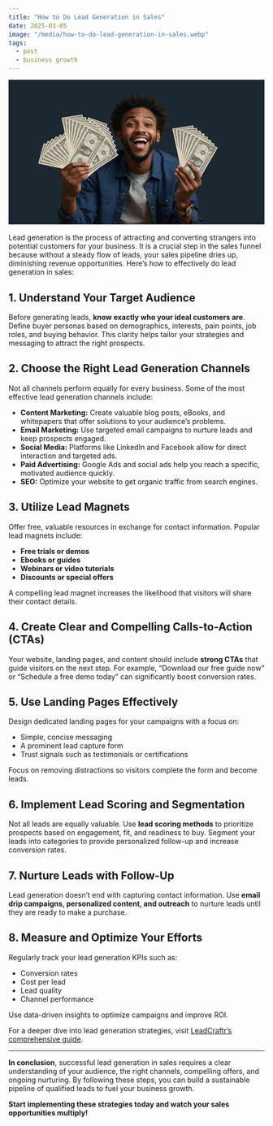 ```yaml
---
title: "How to Do Lead Generation in Sales"
date: 2025-03-05
image: "/media/how-to-do-lead-generation-in-sales.webp"
tags:
  - post
  - business growth
---
```


![How to Do Lead Generation in Sales](/media/how-to-do-lead-generation-in-sales.webp)

Lead generation is the process of attracting and converting strangers into potential customers for your business. It is a crucial step in the sales funnel because without a steady flow of leads, your sales pipeline dries up, diminishing revenue opportunities. Here’s how to effectively do lead generation in sales:

## 1. Understand Your Target Audience  
Before generating leads, **know exactly who your ideal customers are**. Define buyer personas based on demographics, interests, pain points, job roles, and buying behavior. This clarity helps tailor your strategies and messaging to attract the right prospects.

## 2. Choose the Right Lead Generation Channels  
Not all channels perform equally for every business. Some of the most effective lead generation channels include:

- **Content Marketing:** Create valuable blog posts, eBooks, and whitepapers that offer solutions to your audience’s problems.
- **Email Marketing:** Use targeted email campaigns to nurture leads and keep prospects engaged.
- **Social Media:** Platforms like LinkedIn and Facebook allow for direct interaction and targeted ads.
- **Paid Advertising:** Google Ads and social ads help you reach a specific, motivated audience quickly.
- **SEO:** Optimize your website to get organic traffic from search engines.

## 3. Utilize Lead Magnets  
Offer free, valuable resources in exchange for contact information. Popular lead magnets include:

- **Free trials or demos**
- **Ebooks or guides**
- **Webinars or video tutorials**
- **Discounts or special offers**

A compelling lead magnet increases the likelihood that visitors will share their contact details.  

## 4. Create Clear and Compelling Calls-to-Action (CTAs)  
Your website, landing pages, and content should include **strong CTAs** that guide visitors on the next step. For example, “Download our free guide now” or “Schedule a free demo today” can significantly boost conversion rates.

## 5. Use Landing Pages Effectively  
Design dedicated landing pages for your campaigns with a focus on:

- Simple, concise messaging
- A prominent lead capture form
- Trust signals such as testimonials or certifications

Focus on removing distractions so visitors complete the form and become leads.

## 6. Implement Lead Scoring and Segmentation  
Not all leads are equally valuable. Use **lead scoring methods** to prioritize prospects based on engagement, fit, and readiness to buy. Segment your leads into categories to provide personalized follow-up and increase conversion rates.

## 7. Nurture Leads with Follow-Up  
Lead generation doesn’t end with capturing contact information. Use **email drip campaigns, personalized content, and outreach** to nurture leads until they are ready to make a purchase.

## 8. Measure and Optimize Your Efforts  
Regularly track your lead generation KPIs such as:

- Conversion rates
- Cost per lead
- Lead quality
- Channel performance

Use data-driven insights to optimize campaigns and improve ROI.

For a deeper dive into lead generation strategies, visit [LeadCraftr’s comprehensive guide](https://leadcraftr.com/posts/lead-generation/).

---

**In conclusion**, successful lead generation in sales requires a clear understanding of your audience, the right channels, compelling offers, and ongoing nurturing. By following these steps, you can build a sustainable pipeline of qualified leads to fuel your business growth.  

**Start implementing these strategies today and watch your sales opportunities multiply!**
